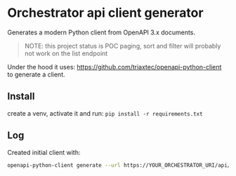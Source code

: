 # Orchestrator api client generator

Generates a modern Python client from OpenAPI 3.x documents.

> NOTE: this project status is POC
> paging, sort and filter will probably not work on the list endpoint

Under the hood it uses: https://github.com/triaxtec/openapi-python-client to generate a client.

## Install

create a venv, activate it and run: `pip install -r requirements.txt`

## Log

Created initial client with:

```bash
openapi-python-client generate --url https://YOUR_ORCHESTRATOR_URI/api/openapi.json
```
